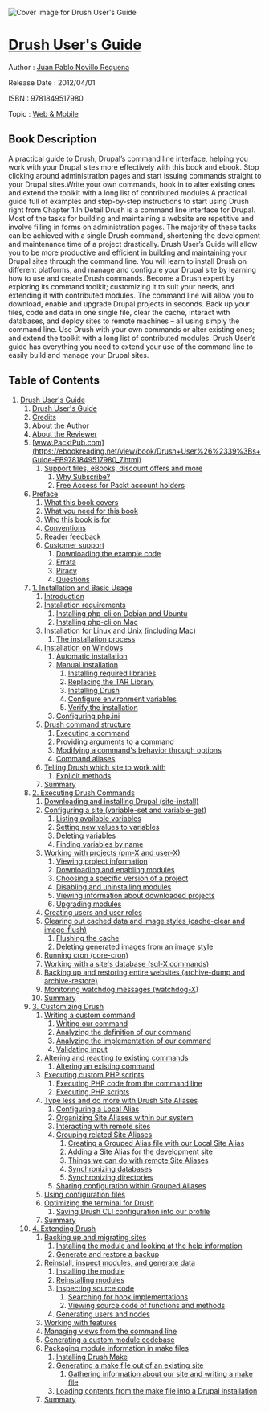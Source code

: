 ![Cover image for Drush User&#39;s Guide](https://imgdetail.ebookreading.net/cover/cover/web_mobile/EB9781849517980.jpg)

[Drush User&#39;s Guide](https://ebookreading.net/view/book/Drush+User%26%2339%3Bs+Guide-EB9781849517980_1.html "Drush User&#39;s Guide")
====================================================================================================================

Author : [Juan Pablo Novillo Requena](https://ebookreading.net/search/author/Juan+Pablo+Novillo+Requena)

Release Date : 2012/04/01

ISBN : 9781849517980

Topic : [Web & Mobile](https://ebookreading.net/search/category/web-mobile)

Book Description
-----------------

A practical guide to Drush, Drupal’s command line interface, helping you work with your Drupal sites more effectively with this book and ebook.
Stop clicking around administration pages and start issuing commands straight to your Drupal sites.Write your own commands, hook in to alter existing ones and extend the toolkit with a long list of contributed modules.A practical guide full of examples and step-by-step instructions to start using Drush right from Chapter 1.In Detail
Drush is a command line interface for Drupal. Most of the tasks for building and maintaining a website are repetitive and involve filling in forms on administration pages. The majority of these tasks can be achieved with a single Drush command, shortening the development and maintenance time of a project drastically.
Drush User’s Guide will allow you to be more productive and efficient in building and maintaining your Drupal sites through the command line. You will learn to install Drush on different platforms, and manage and configure your Drupal site by learning how to use and create Drush commands.
Become a Drush expert by exploring its command toolkit; customizing it to suit your needs, and extending it with contributed modules.
The command line will allow you to download, enable and upgrade Drupal projects in seconds. Back up your files, code and data in one single file, clear the cache, interact with databases, and deploy sites to remote machines – all using simply the command line. Use Drush with your own commands or alter existing ones; and extend the toolkit with a long list of contributed modules.
Drush User’s guide has everything you need to extend your use of the command line to easily build and manage your Drupal sites.
              
Table of Contents
-----------------

1. [Drush User&#39;s Guide](https://ebookreading.net/view/book/Drush+User%26%2339%3Bs+Guide-EB9781849517980_2.html)
    1. [Drush User&#39;s Guide](https://ebookreading.net/view/book/Drush+User%26%2339%3Bs+Guide-EB9781849517980_3.html)
    1. [Credits](https://ebookreading.net/view/book/Drush+User%26%2339%3Bs+Guide-EB9781849517980_4.html)
    1. [About the Author](https://ebookreading.net/view/book/Drush+User%26%2339%3Bs+Guide-EB9781849517980_5.html)
    1. [About the Reviewer](https://ebookreading.net/view/book/Drush+User%26%2339%3Bs+Guide-EB9781849517980_6.html)
    1. [www.PacktPub.com](https://ebookreading.net/view/book/Drush+User%26%2339%3Bs+Guide-EB9781849517980_7.html)
        1. [Support files, eBooks, discount offers and more](https://ebookreading.net/view/book/Drush+User%26%2339%3Bs+Guide-EB9781849517980_7.html#ch00lvl1sec01)
            1. [Why Subscribe?](https://ebookreading.net/view/book/Drush+User%26%2339%3Bs+Guide-EB9781849517980_7.html#ch00lvl2sec01)
            1. [Free Access for Packt account holders](https://ebookreading.net/view/book/Drush+User%26%2339%3Bs+Guide-EB9781849517980_7.html#ch00lvl2sec02)
    1. [Preface](https://ebookreading.net/view/book/Drush+User%26%2339%3Bs+Guide-EB9781849517980_8.html)
        1. [What this book covers](https://ebookreading.net/view/book/Drush+User%26%2339%3Bs+Guide-EB9781849517980_8.html#ch00lvl1sec02)
        1. [What you need for this book](https://ebookreading.net/view/book/Drush+User%26%2339%3Bs+Guide-EB9781849517980_9.html)
        1. [Who this book is for](https://ebookreading.net/view/book/Drush+User%26%2339%3Bs+Guide-EB9781849517980_10.html)
        1. [Conventions](https://ebookreading.net/view/book/Drush+User%26%2339%3Bs+Guide-EB9781849517980_11.html)
        1. [Reader feedback](https://ebookreading.net/view/book/Drush+User%26%2339%3Bs+Guide-EB9781849517980_12.html)
        1. [Customer support](https://ebookreading.net/view/book/Drush+User%26%2339%3Bs+Guide-EB9781849517980_13.html)
            1. [Downloading the example code](https://ebookreading.net/view/book/Drush+User%26%2339%3Bs+Guide-EB9781849517980_13.html#ch00lvl2sec03)
            1. [Errata](https://ebookreading.net/view/book/Drush+User%26%2339%3Bs+Guide-EB9781849517980_13.html#ch00lvl2sec04)
            1. [Piracy](https://ebookreading.net/view/book/Drush+User%26%2339%3Bs+Guide-EB9781849517980_13.html#ch00lvl2sec05)
            1. [Questions](https://ebookreading.net/view/book/Drush+User%26%2339%3Bs+Guide-EB9781849517980_13.html#ch00lvl2sec06)
    1. [1. Installation and Basic Usage](https://ebookreading.net/view/book/Drush+User%26%2339%3Bs+Guide-EB9781849517980_14.html)
        1. [Introduction](https://ebookreading.net/view/book/Drush+User%26%2339%3Bs+Guide-EB9781849517980_14.html#ch01lvl1sec01)
        1. [Installation requirements](https://ebookreading.net/view/book/Drush+User%26%2339%3Bs+Guide-EB9781849517980_15.html)
            1. [Installing php-cli on Debian and Ubuntu](https://ebookreading.net/view/book/Drush+User%26%2339%3Bs+Guide-EB9781849517980_15.html#ch01lvl2sec01)
            1. [Installing php-cli on Mac](https://ebookreading.net/view/book/Drush+User%26%2339%3Bs+Guide-EB9781849517980_15.html#ch01lvl2sec02)
        1. [Installation for Linux and Unix (including Mac)](https://ebookreading.net/view/book/Drush+User%26%2339%3Bs+Guide-EB9781849517980_16.html)
            1. [The installation process](https://ebookreading.net/view/book/Drush+User%26%2339%3Bs+Guide-EB9781849517980_16.html#ch01lvl2sec03)
        1. [Installation on Windows](https://ebookreading.net/view/book/Drush+User%26%2339%3Bs+Guide-EB9781849517980_17.html)
            1. [Automatic installation](https://ebookreading.net/view/book/Drush+User%26%2339%3Bs+Guide-EB9781849517980_17.html#ch01lvl2sec04)
            1. [Manual installation](https://ebookreading.net/view/book/Drush+User%26%2339%3Bs+Guide-EB9781849517980_17.html#ch01lvl2sec05)
                1. [Installing required libraries](https://ebookreading.net/view/book/Drush+User%26%2339%3Bs+Guide-EB9781849517980_17.html#ch01lvl3sec01)
                1. [Replacing the TAR Library](https://ebookreading.net/view/book/Drush+User%26%2339%3Bs+Guide-EB9781849517980_17.html#ch01lvl3sec02)
                1. [Installing Drush](https://ebookreading.net/view/book/Drush+User%26%2339%3Bs+Guide-EB9781849517980_17.html#ch01lvl3sec03)
                1. [Configure environment variables](https://ebookreading.net/view/book/Drush+User%26%2339%3Bs+Guide-EB9781849517980_17.html#ch01lvl3sec04)
                1. [Verify the installation](https://ebookreading.net/view/book/Drush+User%26%2339%3Bs+Guide-EB9781849517980_17.html#ch01lvl3sec05)
            1. [Configuring php.ini](https://ebookreading.net/view/book/Drush+User%26%2339%3Bs+Guide-EB9781849517980_17.html#ch01lvl2sec06)
        1. [Drush command structure](https://ebookreading.net/view/book/Drush+User%26%2339%3Bs+Guide-EB9781849517980_18.html)
            1. [Executing a command](https://ebookreading.net/view/book/Drush+User%26%2339%3Bs+Guide-EB9781849517980_18.html#ch01lvl2sec07)
            1. [Providing arguments to a command](https://ebookreading.net/view/book/Drush+User%26%2339%3Bs+Guide-EB9781849517980_18.html#ch01lvl2sec08)
            1. [Modifying a command&#39;s behavior through options](https://ebookreading.net/view/book/Drush+User%26%2339%3Bs+Guide-EB9781849517980_18.html#ch01lvl2sec09)
            1. [Command aliases](https://ebookreading.net/view/book/Drush+User%26%2339%3Bs+Guide-EB9781849517980_18.html#ch01lvl2sec10)
        1. [Telling Drush which site to work with](https://ebookreading.net/view/book/Drush+User%26%2339%3Bs+Guide-EB9781849517980_19.html)
            1. [Explicit methods](https://ebookreading.net/view/book/Drush+User%26%2339%3Bs+Guide-EB9781849517980_19.html#ch01lvl2sec11)
        1. [Summary](https://ebookreading.net/view/book/Drush+User%26%2339%3Bs+Guide-EB9781849517980_20.html)
    1. [2. Executing Drush Commands](https://ebookreading.net/view/book/Drush+User%26%2339%3Bs+Guide-EB9781849517980_21.html)
        1. [Downloading and installing Drupal (site-install)](https://ebookreading.net/view/book/Drush+User%26%2339%3Bs+Guide-EB9781849517980_21.html#ch02lvl1sec01)
        1. [Configuring a site (variable-set and variable-get)](https://ebookreading.net/view/book/Drush+User%26%2339%3Bs+Guide-EB9781849517980_22.html)
            1. [Listing available variables](https://ebookreading.net/view/book/Drush+User%26%2339%3Bs+Guide-EB9781849517980_22.html#ch02lvl2sec01)
            1. [Setting new values to variables](https://ebookreading.net/view/book/Drush+User%26%2339%3Bs+Guide-EB9781849517980_22.html#ch02lvl2sec02)
            1. [Deleting variables](https://ebookreading.net/view/book/Drush+User%26%2339%3Bs+Guide-EB9781849517980_22.html#ch02lvl2sec03)
            1. [Finding variables by name](https://ebookreading.net/view/book/Drush+User%26%2339%3Bs+Guide-EB9781849517980_22.html#ch02lvl2sec04)
        1. [Working with projects (pm-X and user-X)](https://ebookreading.net/view/book/Drush+User%26%2339%3Bs+Guide-EB9781849517980_23.html)
            1. [Viewing project information](https://ebookreading.net/view/book/Drush+User%26%2339%3Bs+Guide-EB9781849517980_23.html#ch02lvl2sec05)
            1. [Downloading and enabling modules](https://ebookreading.net/view/book/Drush+User%26%2339%3Bs+Guide-EB9781849517980_23.html#ch02lvl2sec06)
            1. [Choosing a specific version of a project](https://ebookreading.net/view/book/Drush+User%26%2339%3Bs+Guide-EB9781849517980_23.html#ch02lvl2sec07)
            1. [Disabling and uninstalling modules](https://ebookreading.net/view/book/Drush+User%26%2339%3Bs+Guide-EB9781849517980_23.html#ch02lvl2sec08)
            1. [Viewing information about downloaded projects](https://ebookreading.net/view/book/Drush+User%26%2339%3Bs+Guide-EB9781849517980_23.html#ch02lvl2sec09)
            1. [Upgrading modules](https://ebookreading.net/view/book/Drush+User%26%2339%3Bs+Guide-EB9781849517980_23.html#ch02lvl2sec10)
        1. [Creating users and user roles](https://ebookreading.net/view/book/Drush+User%26%2339%3Bs+Guide-EB9781849517980_24.html)
        1. [Clearing out cached data and image styles (cache-clear and image-flush)](https://ebookreading.net/view/book/Drush+User%26%2339%3Bs+Guide-EB9781849517980_25.html)
            1. [Flushing the cache](https://ebookreading.net/view/book/Drush+User%26%2339%3Bs+Guide-EB9781849517980_25.html#ch02lvl2sec11)
            1. [Deleting generated images from an image style](https://ebookreading.net/view/book/Drush+User%26%2339%3Bs+Guide-EB9781849517980_25.html#ch02lvl2sec12)
        1. [Running cron (core-cron)](https://ebookreading.net/view/book/Drush+User%26%2339%3Bs+Guide-EB9781849517980_26.html)
        1. [Working with a site&#39;s database (sql-X commands)](https://ebookreading.net/view/book/Drush+User%26%2339%3Bs+Guide-EB9781849517980_27.html)
        1. [Backing up and restoring entire websites (archive-dump and archive-restore)](https://ebookreading.net/view/book/Drush+User%26%2339%3Bs+Guide-EB9781849517980_28.html)
        1. [Monitoring watchdog messages (watchdog-X)](https://ebookreading.net/view/book/Drush+User%26%2339%3Bs+Guide-EB9781849517980_29.html)
        1. [Summary](https://ebookreading.net/view/book/Drush+User%26%2339%3Bs+Guide-EB9781849517980_30.html)
    1. [3. Customizing Drush](https://ebookreading.net/view/book/Drush+User%26%2339%3Bs+Guide-EB9781849517980_31.html)
        1. [Writing a custom command](https://ebookreading.net/view/book/Drush+User%26%2339%3Bs+Guide-EB9781849517980_31.html#ch03lvl1sec01)
            1. [Writing our command](https://ebookreading.net/view/book/Drush+User%26%2339%3Bs+Guide-EB9781849517980_31.html#ch03lvl2sec01)
            1. [Analyzing the definition of our command](https://ebookreading.net/view/book/Drush+User%26%2339%3Bs+Guide-EB9781849517980_31.html#ch03lvl2sec02)
            1. [Analyzing the implementation of our command](https://ebookreading.net/view/book/Drush+User%26%2339%3Bs+Guide-EB9781849517980_31.html#ch03lvl2sec03)
            1. [Validating input](https://ebookreading.net/view/book/Drush+User%26%2339%3Bs+Guide-EB9781849517980_31.html#ch03lvl2sec04)
        1. [Altering and reacting to existing commands](https://ebookreading.net/view/book/Drush+User%26%2339%3Bs+Guide-EB9781849517980_32.html)
            1. [Altering an existing command](https://ebookreading.net/view/book/Drush+User%26%2339%3Bs+Guide-EB9781849517980_32.html#ch03lvl2sec05)
        1. [Executing custom PHP scripts](https://ebookreading.net/view/book/Drush+User%26%2339%3Bs+Guide-EB9781849517980_33.html)
            1. [Executing PHP code from the command line](https://ebookreading.net/view/book/Drush+User%26%2339%3Bs+Guide-EB9781849517980_33.html#ch03lvl2sec06)
            1. [Executing PHP scripts](https://ebookreading.net/view/book/Drush+User%26%2339%3Bs+Guide-EB9781849517980_33.html#ch03lvl2sec07)
        1. [Type less and do more with Drush Site Aliases](https://ebookreading.net/view/book/Drush+User%26%2339%3Bs+Guide-EB9781849517980_34.html)
            1. [Configuring a Local Alias](https://ebookreading.net/view/book/Drush+User%26%2339%3Bs+Guide-EB9781849517980_34.html#ch03lvl2sec08)
            1. [Organizing Site Aliases within our system](https://ebookreading.net/view/book/Drush+User%26%2339%3Bs+Guide-EB9781849517980_34.html#ch03lvl2sec09)
            1. [Interacting with remote sites](https://ebookreading.net/view/book/Drush+User%26%2339%3Bs+Guide-EB9781849517980_34.html#ch03lvl2sec10)
            1. [Grouping related Site Aliases](https://ebookreading.net/view/book/Drush+User%26%2339%3Bs+Guide-EB9781849517980_34.html#ch03lvl2sec11)
                1. [Creating a Grouped Alias file with our Local Site Alias](https://ebookreading.net/view/book/Drush+User%26%2339%3Bs+Guide-EB9781849517980_34.html#ch03lvl3sec01)
                1. [Adding a Site Alias for the development site](https://ebookreading.net/view/book/Drush+User%26%2339%3Bs+Guide-EB9781849517980_34.html#ch03lvl3sec02)
                1. [Things we can do with remote Site Aliases](https://ebookreading.net/view/book/Drush+User%26%2339%3Bs+Guide-EB9781849517980_34.html#ch03lvl3sec03)
                1. [Synchronizing databases](https://ebookreading.net/view/book/Drush+User%26%2339%3Bs+Guide-EB9781849517980_34.html#ch03lvl3sec04)
                1. [Synchronizing directories](https://ebookreading.net/view/book/Drush+User%26%2339%3Bs+Guide-EB9781849517980_34.html#ch03lvl3sec05)
            1. [Sharing configuration within Grouped Aliases](https://ebookreading.net/view/book/Drush+User%26%2339%3Bs+Guide-EB9781849517980_34.html#ch03lvl2sec12)
        1. [Using configuration files](https://ebookreading.net/view/book/Drush+User%26%2339%3Bs+Guide-EB9781849517980_35.html)
        1. [Optimizing the terminal for Drush](https://ebookreading.net/view/book/Drush+User%26%2339%3Bs+Guide-EB9781849517980_36.html)
            1. [Saving Drush CLI configuration into our profile](https://ebookreading.net/view/book/Drush+User%26%2339%3Bs+Guide-EB9781849517980_36.html#ch03lvl2sec13)
        1. [Summary](https://ebookreading.net/view/book/Drush+User%26%2339%3Bs+Guide-EB9781849517980_37.html)
    1. [4. Extending Drush](https://ebookreading.net/view/book/Drush+User%26%2339%3Bs+Guide-EB9781849517980_38.html)
        1. [Backing up and migrating sites](https://ebookreading.net/view/book/Drush+User%26%2339%3Bs+Guide-EB9781849517980_38.html#ch04lvl1sec01)
            1. [Installing the module and looking at the help information](https://ebookreading.net/view/book/Drush+User%26%2339%3Bs+Guide-EB9781849517980_38.html#ch04lvl2sec01)
            1. [Generate and restore a backup](https://ebookreading.net/view/book/Drush+User%26%2339%3Bs+Guide-EB9781849517980_38.html#ch04lvl2sec02)
        1. [Reinstall, inspect modules, and generate data](https://ebookreading.net/view/book/Drush+User%26%2339%3Bs+Guide-EB9781849517980_39.html)
            1. [Installing the module](https://ebookreading.net/view/book/Drush+User%26%2339%3Bs+Guide-EB9781849517980_39.html#ch04lvl2sec03)
            1. [Reinstalling modules](https://ebookreading.net/view/book/Drush+User%26%2339%3Bs+Guide-EB9781849517980_39.html#ch04lvl2sec04)
            1. [Inspecting source code](https://ebookreading.net/view/book/Drush+User%26%2339%3Bs+Guide-EB9781849517980_39.html#ch04lvl2sec05)
                1. [Searching for hook implementations](https://ebookreading.net/view/book/Drush+User%26%2339%3Bs+Guide-EB9781849517980_39.html#ch04lvl3sec01)
                1. [Viewing source code of functions and methods](https://ebookreading.net/view/book/Drush+User%26%2339%3Bs+Guide-EB9781849517980_39.html#ch04lvl3sec02)
            1. [Generating users and nodes](https://ebookreading.net/view/book/Drush+User%26%2339%3Bs+Guide-EB9781849517980_39.html#ch04lvl2sec06)
        1. [Working with features](https://ebookreading.net/view/book/Drush+User%26%2339%3Bs+Guide-EB9781849517980_40.html)
        1. [Managing views from the command line](https://ebookreading.net/view/book/Drush+User%26%2339%3Bs+Guide-EB9781849517980_41.html)
        1. [Generating a custom module codebase](https://ebookreading.net/view/book/Drush+User%26%2339%3Bs+Guide-EB9781849517980_42.html)
        1. [Packaging module information in make files](https://ebookreading.net/view/book/Drush+User%26%2339%3Bs+Guide-EB9781849517980_43.html)
            1. [Installing Drush Make](https://ebookreading.net/view/book/Drush+User%26%2339%3Bs+Guide-EB9781849517980_43.html#ch04lvl2sec07)
            1. [Generating a make file out of an existing site](https://ebookreading.net/view/book/Drush+User%26%2339%3Bs+Guide-EB9781849517980_43.html#ch04lvl2sec08)
                1. [Gathering information about our site and writing a make file](https://ebookreading.net/view/book/Drush+User%26%2339%3Bs+Guide-EB9781849517980_43.html#ch04lvl3sec03)
            1. [Loading contents from the make file into a Drupal installation](https://ebookreading.net/view/book/Drush+User%26%2339%3Bs+Guide-EB9781849517980_43.html#ch04lvl2sec09)
        1. [Summary](https://ebookreading.net/view/book/Drush+User%26%2339%3Bs+Guide-EB9781849517980_44.html)
